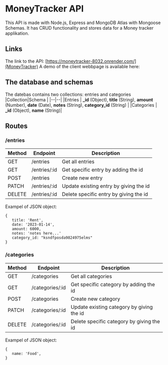 # MoneyTracker API
This API is made with Node.js, Express and MongoDB Atlas with Mongoose Schemas. It has CRUD functionality and stores data for a Money tracker applikation.

## Links
The link to the API: [https://moneytracker-8032.onrender.com/](MoneyTracker)
A demo of the client webbpage is available here: 

## The database and schemas
The datebas contains two collections: entries and categories
|Collection|Schema |
|--|--|
|Entries | **_id** (Object), **title** (String), **amount** (Number), **date** (Date), **notes** (String), **category_id** (String)  |
|Categories  | **_id** (Object), **name** (String)|

## Routes
### /entries

|Method  |Endpoint     |Description                                                                           |
|-------|-------------|--------------------------------------------------------------------------------------|
|GET    |/entries    |Get all entries                                                    |
|GET    |/entries/:id|Get specific entry by adding the id                                                |
|POST   |/entries    |Create new entry                            |
|PATCH    |/entries/:id|Update existing entry by giving the id|
|DELETE |/entries/:id |Delete specific entry by giving the id                                                       |

Exampel of JSON object:
```
{
   title: 'Rent',
   date: '2023-01-14',
   amount: 6000,
   notes: 'notes here...'
   category_id: "ksndfposda9824975elms"
}
```

### /categories

|Method  |Endpoint     |Description                                                                           |
|-------|-------------|--------------------------------------------------------------------------------------|
|GET    |/categories    |Get all categories                                                    |
|GET    |/categories/:id|Get specific category by adding the id                                                |
|POST   |/categories    |Create new category                            |
|PATCH    |/categories/:id|Update existing category by giving the id|
|DELETE |/categories/:id |Delete specific category by giving the id                                                       |

Exampel of JSON object:
```
{
   name: 'Food',
}
```